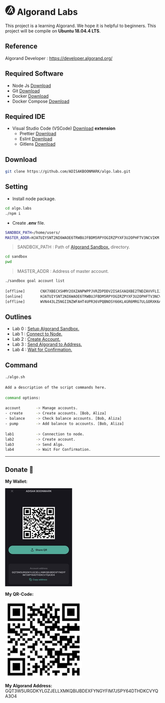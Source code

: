 # ![](./doc/algo.png) Algorand Labs

This project is a learning Algorand. We hope it is helpful to beginners. This project will be compile on **Ubuntu 18.04.4 LTS**.

## Reference

Algorand Developer : https://developer.algorand.org/

## Required Software

-   Node Js [Download](https://nodejs.org/en/)
-   Git [Download](https://git-scm.com/)
-   Docker [Download](https://docs.docker.com/engine/install/ubuntu/)
-   Docker Compose [Download](https://docs.docker.com/compose/install/)

## Required IDE

-   Visual Studio Code (VSCode) [Download](https://code.visualstudio.com/) **extension**
    -   Prettier [Download](https://marketplace.visualstudio.com/items?itemName=esbenp.prettier-vscode)
    -   Eslint [Download](https://marketplace.visualstudio.com/items?itemName=dbaeumer.vscode-eslint)
    -   Gitlens [Download](https://marketplace.visualstudio.com/items?itemName=eamodio.gitlens)

## Download

```sh
git clone https://github.com/ADISAKBOONMARK/algo.labs.git
```

## Setting

-   Install node package.

```sh
cd algo.labs
./npm i
```

-   Create **.env** file.

```sh
SANDBOX_PATH=/home/users/
MASTER_ADDR=HJATUIYSNT2NI6WAOE6TRWBUJFBDM5RPYOGIRZPYXF3U2OPHFTV3NCVIKM
```

> SANDBOX_PATH : Path of [Algorand Sandbox.](./lab0.setup-sandbox/README.md) directory.

```sh
cd sandbox
pwd
```

> MASTER_ADDR : Address of master account.

```sh
./sandbox goal account list

[offline]       CNX7XBECXSHMY2OXZANPWPPJVRZDPDDV2ISASXAQXBE2TNDZAVVFLIJNHQ      CNX7XBECXSHMY2OXZANPWPPJVRZDPDDV2ISASXAQXBE2TNDZAVVFLIJNHQ      1000000000000000 microAlgos
[online]        HJATUIYSNT2NI6WAOE6TRWBUJFBDM5RPYOGIRZPYXF3U2OPHFTV3NCVIKM      HJATUIYSNT2NI6WAOE6TRWBUJFBDM5RPYOGIRZPYXF3U2OPHFTV3NCVIKM      4000000000000000 microAlgos
[offline]       WVN443LZ5NGIINZWFAHT4UPR36VPQBNOSY66KL4GR6MRG7ULGORXK6ARF4      WVN443LZ5NGIINZWFAHT4UPR36VPQBNOSY66KL4GR6MRG7ULGORXK6ARF4      4000000000000000 microAlgos
```

## Outlines

-   Lab 0 : [Setup Algorand Sandbox.](./lab0.setup-sandbox/README.md)
-   Lab 1 : [Connect to Node.](./lab1.connect-node/README.md)
-   Lab 2 : [Create Account.](./lab2.create-account/README.md)
-   Lab 3 : [Send Algorand to Address.](./lab3.send-algo/README.md)
-   Lab 4 : [Wait for Confirmation.](./lab4.wait-for-confirmation/README.md)

## Command

```sh
./algo.sh

Add a description of the script commands here.

command options:

account       -> Manage accounts.
- create      -> Create accounts. [Bob, Aliza]
- balance     -> Check balance accounts. [Bob, Aliza]
- pump        -> Add balance to accounts. [Bob, Aliza]

lab1          -> Connection to node.
lab2          -> Create account.
lab3          -> Send Algo.
lab4          -> Wait For Confirmation.
```

---

## Donate :pray:

**My Wallet:**

![](./doc/my-wallet.jpg)

**My QR-Code:**

![](./doc/my-qr-code.jpg)

**My Algorand Address:** GQT3W5URGDKYLGZJELLXMKQBIJBDEXFYNGYFIM7JSPY64DTHDKCVYQA3O4
